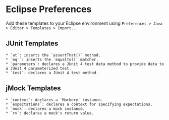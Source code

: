 Eclipse Preferences
===================

Add these templates to your Eclipse environment using
`Preferences > Java > Editor > Templates > Import...`

JUnit Templates
---------------

	* `at`: inserts the `assertThat()` method.
	* `eq``: inserts the `equalTo()` matcher.
	* `parameters`: declares a JUnit 4 test data method to provide data to a JUnit 4 parameterized test.
	* `test`: declares a JUnit 4 test method.

jMock Templates
---------------

	* `context`: declares a `Mockery` instance.
	* `expectations`: declares a context for specifying expectations.
	* `mock`: declares a mock instance.
	* `rv`: declares a mock's return value.
